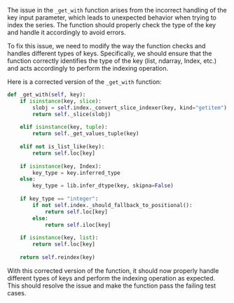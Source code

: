 The issue in the `_get_with` function arises from the incorrect handling of the key input parameter, which leads to unexpected behavior when trying to index the series. The function should properly check the type of the key and handle it accordingly to avoid errors.

To fix this issue, we need to modify the way the function checks and handles different types of keys. Specifically, we should ensure that the function correctly identifies the type of the key (list, ndarray, Index, etc.) and acts accordingly to perform the indexing operation.

Here is a corrected version of the `_get_with` function:

```python
def _get_with(self, key):
    if isinstance(key, slice):
        slobj = self.index._convert_slice_indexer(key, kind="getitem")
        return self._slice(slobj)
    
    elif isinstance(key, tuple):
        return self._get_values_tuple(key)
    
    elif not is_list_like(key):
        return self.loc[key]
    
    if isinstance(key, Index):
        key_type = key.inferred_type
    else:
        key_type = lib.infer_dtype(key, skipna=False)
    
    if key_type == "integer":
        if not self.index._should_fallback_to_positional():
            return self.loc[key]
        else:
            return self.iloc[key]
    
    if isinstance(key, list):
        return self.loc[key]
    
    return self.reindex(key)
```

With this corrected version of the function, it should now properly handle different types of keys and perform the indexing operation as expected. This should resolve the issue and make the function pass the failing test cases.